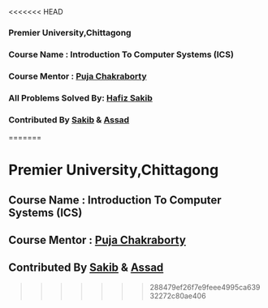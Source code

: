 <<<<<<< HEAD
### Premier University,Chittagong

### Course Name : Introduction To Computer Systems (ICS)

### Course Mentor : [ Puja Chakraborty](https://www.facebook.com/puja.chakraborty.564)

### All Problems Solved By: [Hafiz Sakib](https://www.facebook.com/Sakib1056)

### Contributed By [Sakib](https://www.facebook.com/Sakib1056) & [Assad](https://github.com/Montyvhai007)
=======
# Premier University,Chittagong

## Course Name : Introduction To Computer Systems (ICS)

## Course Mentor : [ Puja Chakraborty](https://www.facebook.com/puja.chakraborty.564)

## Contributed By [Sakib](https://www.facebook.com/Sakib1056) & [Assad](https://github.com/Montyvhai007)
>>>>>>> 288479ef26f7e9feee4995ca63932272c80ae406
